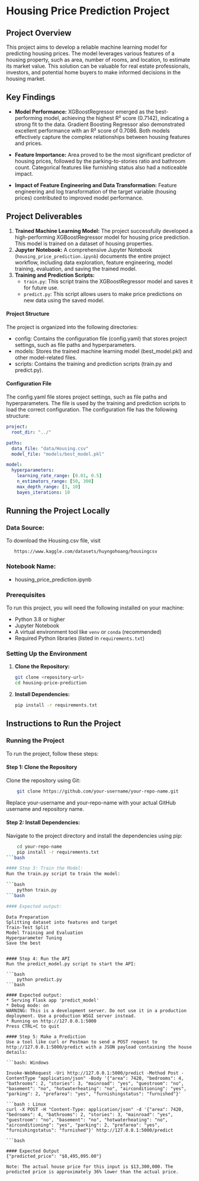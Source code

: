 # Housing Price Prediction Project

## Project Overview

This project aims to develop a reliable machine learning model for predicting housing prices. The model leverages various features of a housing property, such as area, number of rooms, and location, to estimate its market value. This solution can be valuable for real estate professionals, investors, and potential home buyers to make informed decisions in the housing market.

## Key Findings

*   **Model Performance:** XGBoostRegressor emerged as the best-performing model, achieving the highest R² score (0.7142), indicating a strong fit to the data. Gradient Boosting Regressor also demonstrated excellent performance with an R² score of 0.7086. Both models effectively capture the complex relationships between housing features and prices.

*   **Feature Importance:** Area proved to be the most significant predictor of housing prices, followed by the parking-to-stories ratio and bathroom count. Categorical features like furnishing status also had a noticeable impact.

*   **Impact of Feature Engineering and Data Transformation:** Feature engineering and log transformation of the target variable (housing prices) contributed to improved model performance.

## Project Deliverables

1.  **Trained Machine Learning Model:** The project successfully developed a high-performing XGBoostRegressor model for housing price prediction. This model is trained on a dataset of housing properties.
2.  **Jupyter Notebook:** A comprehensive Jupyter Notebook (`housing_price_prediction.ipynb`) documents the entire project workflow, including data exploration, feature engineering, model training, evaluation, and saving the trained model.
3.  **Training and Prediction Scripts:**
    *   `train.py`: This script trains the XGBoostRegressor model and saves it for future use.
    *   `predict.py`: This script allows users to make price predictions on new data using the saved model.

#### Project Structure
The project is organized into the following directories:
* config: Contains the configuration file (config.yaml) that stores project settings, such as file paths and hyperparameters.
* models: Stores the trained machine learning model (best_model.pkl) and other model-related files.
* scripts: Contains the training and prediction scripts (train.py and predict.py).

#### Configuration File
The config.yaml file stores project settings, such as file paths and hyperparameters. The file is used by the training and prediction scripts to load the correct configuration. The configuration file has the following structure:

```YAML
project:
  root_dir: "../"

paths:
  data_file: "data/Housing.csv"
  model_file: "models/best_model.pkl"

model:
  hyperparameters:
    learning_rate_range: [0.01, 0.5]
    n_estimators_range: [50, 300]
    max_depth_range: [3, 10]
    bayes_iterations: 10
```

## Running the Project Locally

### Data Source:
To download the Housing.csv file, visit
```
   https://www.kaggle.com/datasets/huyngohoang/housingcsv
```

### Notebook Name:
* housing_price_prediction.ipynb

### Prerequisites

To run this project, you will need the following installed on your machine:

*   Python 3.8 or higher
*   Jupyter Notebook
*   A virtual environment tool like `venv` or `conda` (recommended)
*   Required Python libraries (listed in `requirements.txt`)

### Setting Up the Environment

1.  **Clone the Repository:**

    ```bash
    git clone <repository-url>
    cd housing-price-prediction
    ```

2.  **Install Dependencies:**

    ```bash
    pip install -r requirements.txt
    ```

## Instructions to Run the Project

### Running the Project

To run the project, follow these steps:
#### Step 1: Clone the Repository

Clone the repository using Git:

```bash
    git clone https://github.com/your-username/your-repo-name.git
```

Replace your-username and your-repo-name with your actual GitHub username and repository name.

#### Step 2: Install Dependencies:

Navigate to the project directory and install the dependencies using pip:

```bash
    cd your-repo-name
    pip install -r requirements.txt
```bash

#### Step 3: Train the Model:
Run the train.py script to train the model:

```bash
    python train.py
```bash

#### Expected output:

```
    Data Preparation
    Splitting dataset into features and target
    Train-Test Split
    Model Training and Evaluation
    Hyperparameter Tuning
    Save the best 
```

#### Step 4: Run the API
Run the predict_model.py script to start the API:

```bash
    python predict.py
```bash

#### Expected output:
* Serving Flask app 'predict_model'
* Debug mode: on
WARNING: This is a development server. Do not use it in a production deployment. Use a production WSGI server instead.
* Running on http://127.0.0.1:5000
Press CTRL+C to quit

#### Step 5: Make a Prediction
Use a tool like curl or Postman to send a POST request to http://127.0.0.1:5000/predict with a JSON payload containing the house details:

```bash: Windows

Invoke-WebRequest -Uri http://127.0.0.1:5000/predict -Method Post -ContentType "application/json" -Body '{"area": 7420, "bedrooms": 4, "bathrooms": 2, "stories": 3, "mainroad": "yes", "guestroom": "no", "basement": "no", "hotwaterheating": "no", "airconditioning": "yes", "parking": 2, "prefarea": "yes", "furnishingstatus": "furnished"}'

```bash : Linux
curl -X POST -H "Content-Type: application/json" -d '{"area": 7420, "bedrooms": 4, "bathrooms": 2, "stories": 3, "mainroad": "yes", "guestroom": "no", "basement": "no", "hotwaterheating": "no", "airconditioning": "yes", "parking": 2, "prefarea": "yes", "furnishingstatus": "furnished"}' http://127.0.0.1:5000/predict

```bash

#### Expected Output
{"predicted_price": "$8,495,095.00"}

Note: The actual house price for this input is $13,300,000. The predicted price is approximately 36% lower than the actual price.



